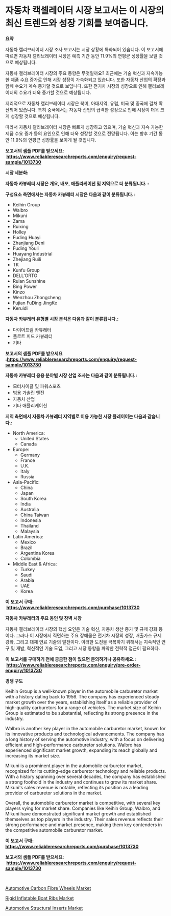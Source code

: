 <p><h1>자동차 캑셀레이터 시장 보고서는 이 시장의 최신 트렌드와 성장 기회를 보여줍니다.</h1></p><p><strong>요약</strong></p>
<p><p>자동차 캘리브레이터 시장 조사 보고서는 시장 상황에 특화되어 있습니다. 이 보고서에 따르면 자동차 캘리브레이터 시장은 예측 기간 동안 11.9%의 연평균 성장률을 보일 것으로 예상됩니다.</p><p>자동차 캘리브레이터 시장의 주요 동향은 무엇일까요? 최근에는 기술 혁신과 지속가능한 제품 수요 증가로 인해 시장 성장이 가속화되고 있습니다. 또한 자동차 산업의 확장과 함께 수요가 계속 증가할 것으로 보입니다. 또한 전기차 시장의 성장으로 인해 캘리브레이터의 수요가 더욱 증가할 것으로 예상됩니다.</p><p>지리적으로 자동차 캘리브레이터 시장은 북미, 아태지역, 유럽, 미국 및 중국에 걸쳐 확산되어 있습니다. 특히 중국에서는 자동차 산업의 급격한 성장으로 인해 시장이 더욱 크게 성장할 것으로 예상됩니다.</p><p>따라서 자동차 캘리브레이터 시장은 빠르게 성장하고 있으며, 기술 혁신과 지속 가능한 제품 수요 증가 등의 요인으로 인해 더욱 성장할 것으로 전망됩니다. 이는 향후 기간 동안 11.9%의 연평균 성장률을 보이게 될 것입니다.</p></p>
<p><strong>보고서의 샘플 PDF를 받으세요: &nbsp;<a href="https://www.reliableresearchreports.com/enquiry/request-sample/1013730">https://www.reliableresearchreports.com/enquiry/request-sample/1013730</a></strong></p>
<p><strong>시장 세분화:</strong></p>
<p><strong> 자동차 카뷰레터 시장은 개요, 배포, 애플리케이션 및 지역으로 더 분류됩니다. :</strong></p>
<p><strong>구성요소 측면에서는 자동차 카뷰레터 시장은 다음과 같이 분류됩니다.:</strong></p>
<p><ul><li>Keihin Group</li><li>Walbro</li><li>Mikuni</li><li>Zama</li><li>Ruixing</li><li>Holley</li><li>Fuding Huayi</li><li>Zhanjiang Deni</li><li>Fuding Youli</li><li>Huayang Industrial</li><li>Zhejiang Ruili</li><li>TK</li><li>Kunfu Group</li><li>DELL'ORTO</li><li>Ruian Sunshine</li><li>Bing Power</li><li>Kinzo</li><li>Wenzhou Zhongcheng</li><li>Fujian FuDing JingKe</li><li>Keruidi</li></ul></p>
<p><strong> 자동차 카뷰레터 유형별 시장 분석은 다음과 같이 분류됩니다.:</strong></p>
<p><ul><li>다이어프램 카뷰레터</li><li>플로트 피드 카뷰레터</li><li>기타</li></ul></p>
<p><strong>보고서의 샘플 PDF를 받으세요 :<a href="https://www.reliableresearchreports.com/enquiry/request-sample/1013730">https://www.reliableresearchreports.com/enquiry/request-sample/1013730</a></strong></p>
<p><strong> 자동차 카뷰레터 응용 분야별 시장 산업 조사는 다음과 같이 분류됩니다.:</strong></p>
<p><ul><li>모터사이클 및 파워스포츠</li><li>범용 가솔린 엔진</li><li>자동차 산업</li><li>기타 애플리케이션</li></ul></p>
<p><strong>지역 측면에서 자동차 카뷰레터 지역별로 이용 가능한 시장 플레이어는 다음과 같습니다.:</strong></p>
<p><ul>
    <li>
        North America:
        <ul>
            <li>United States</li>
            <li>Canada</li>
        </ul>
    </li>
    <li>
        Europe:
        <ul>
            <li>Germany</li>
            <li>France</li>
            <li>U.K.</li>
            <li>Italy</li>
            <li>Russia</li>
        </ul>
    </li>
    <li>
        Asia-Pacific:
        <ul>
            <li>China</li>
            <li>Japan</li>
            <li>South Korea</li>
            <li>India</li>
            <li>Australia</li>
            <li>China Taiwan</li>
            <li>Indonesia</li>
            <li>Thailand</li>
            <li>Malaysia</li>
        </ul>
    </li>
    <li>
        Latin America:
        <ul>
            <li>Mexico</li>
            <li>Brazil</li>
            <li>Argentina Korea</li>
            <li>Colombia</li>
        </ul>
    </li>
    <li>
        Middle East & Africa:
        <ul>
            <li>Turkey</li>
            <li>Saudi</li>
            <li>Arabia</li>
            <li>UAE</li>
            <li>Korea</li>
        </ul>
    </li>
    </ul></p>
<p><strong>이 보고서 구매: &nbsp;<a href="https://www.reliableresearchreports.com/purchase/1013730">https://www.reliableresearchreports.com/purchase/1013730</a></strong></p>
<p><strong>자동차 카뷰레터의 주요 동인 및 장벽 시장</strong></p>
<p><p>자동차 캘리브레이터 시장의 핵심 요인은 기술 혁신, 자동차 생산 증가 및 규제 강화 등이다. 그러나 이 시장에서 직면하는 주요 장애물은 전기차 시장의 성장, 배출가스 규제 강화, 그리고 대체 연료 기술의 발전이다. 이러한 도전을 극복하기 위해서는 지속적인 연구 및 개발, 혁신적인 기술 도입, 그리고 시장 동향을 파악한 전략적 접근이 필요하다.</p></p>
<p><strong>이 보고서를 구매하기 전에 궁금한 점이 있으면 문의하거나 공유하세요.: &nbsp;<a href="https://www.reliableresearchreports.com/enquiry/pre-order-enquiry/1013730">https://www.reliableresearchreports.com/enquiry/pre-order-enquiry/1013730</a></strong></p>
<p><strong>경쟁 구도</strong></p>
<p><p>Keihin Group is a well-known player in the automobile carburetor market with a history dating back to 1956. The company has experienced steady market growth over the years, establishing itself as a reliable provider of high-quality carburetors for a range of vehicles. The market size of Keihin Group is estimated to be substantial, reflecting its strong presence in the industry.</p><p>Walbro is another key player in the automobile carburetor market, known for its innovative products and technological advancements. The company has a long history of serving the automotive industry, with a focus on delivering efficient and high-performance carburetor solutions. Walbro has experienced significant market growth, expanding its reach globally and increasing its market size.</p><p>Mikuni is a prominent player in the automobile carburetor market, recognized for its cutting-edge carburetor technology and reliable products. With a history spanning over several decades, the company has established a strong foothold in the industry and continues to grow its market share. Mikuni's sales revenue is notable, reflecting its position as a leading provider of carburetor solutions in the market.</p><p>Overall, the automobile carburetor market is competitive, with several key players vying for market share. Companies like Keihin Group, Walbro, and Mikuni have demonstrated significant market growth and established themselves as top players in the industry. Their sales revenue reflects their strong performance and market presence, making them key contenders in the competitive automobile carburetor market.</p></p>
<p><strong>이 보고서 구매: &nbsp; <a href="https://www.reliableresearchreports.com/purchase/1013730">https://www.reliableresearchreports.com/purchase/1013730</a></strong></p>
<p><strong>보고서의 샘플 PDF를 받으세요: &nbsp;<a href="https://www.reliableresearchreports.com/enquiry/request-sample/1013730">https://www.reliableresearchreports.com/enquiry/request-sample/1013730</a></strong><strong></strong></p>
<p>&nbsp;</p>
<p><p><a href="https://github.com/globismark/Market-Research-Report-List-2/blob/main/automotive-carbon-fibre-wheels-market.md">Automotive Carbon Fibre Wheels Market</a></p><p><a href="https://github.com/bobicer/Market-Research-Report-List-2/blob/main/rigid-inflatable-boat-ribs-market.md">Rigid Inflatable Boat Ribs Market</a></p><p><a href="https://github.com/timeliteaut/Market-Research-Report-List-1/blob/main/automotive-structural-inserts-market.md">Automotive Structural Inserts Market</a></p></p>